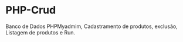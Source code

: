 # PHP-Crud
Banco de Dados PHPMyadmim, Cadastramento de produtos, exclusão, Listagem de produtos e Run.
